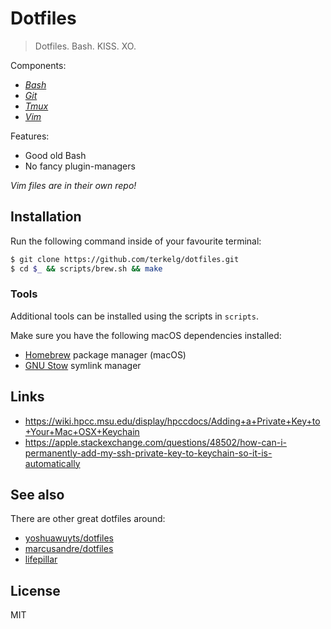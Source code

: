 
# Dotfiles
> Dotfiles. Bash. KISS. XO.

Components:
- *[Bash](https://www.gnu.org/software/bash/)*
- *[Git](https://git-scm.com/)*
- *[Tmux](https://tmux.github.io/)*
- *[Vim](https://vim.org)*

Features:
- Good old Bash
- No fancy plugin-managers

*Vim files are in their own repo!*

## Installation

Run the following command inside of your favourite terminal:

```sh
$ git clone https://github.com/terkelg/dotfiles.git
$ cd $_ && scripts/brew.sh && make
```

### Tools

Additional tools can be installed using the scripts in `scripts`.


Make sure you have the following macOS dependencies installed:

- [Homebrew](http://brew.sh) package manager (macOS)
- [GNU Stow](https://www.gnu.org/software/stow/) symlink manager

## Links

- https://wiki.hpcc.msu.edu/display/hpccdocs/Adding+a+Private+Key+to+Your+Mac+OSX+Keychain
- https://apple.stackexchange.com/questions/48502/how-can-i-permanently-add-my-ssh-private-key-to-keychain-so-it-is-automatically


## See also

There are other great dotfiles around:

- [yoshuawuyts/dotfiles](https://github.com/yoshuawuyts/dotfiles)
- [marcusandre/dotfiles](https://github.com/marcusandre/dotfiles)
- [lifepillar](https://github.com/lifepillar/dotfiles)

## License

MIT
